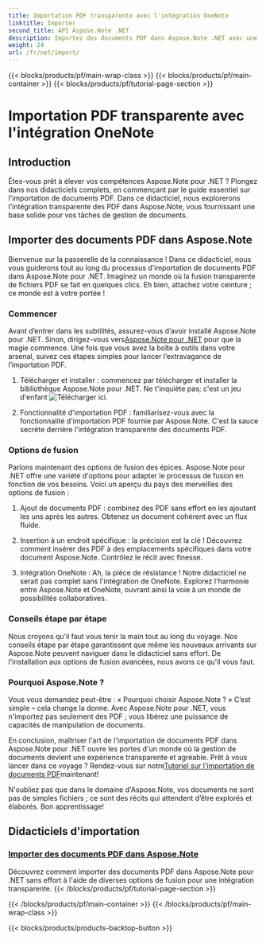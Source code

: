 ```yaml
---
title: Importation PDF transparente avec l'intégration OneNote
linktitle: Importer
second_title: API Aspose.Note .NET
description: Importez des documents PDF dans Aspose.Note .NET avec une intégration transparente à l'aide de diverses options de fusion. Apprenez avec des didacticiels étape par étape, y compris l'intégration OneNote.
weight: 24
url: /fr/net/import/
---
```


{{< blocks/products/pf/main-wrap-class >}}
{{< blocks/products/pf/main-container >}}
{{< blocks/products/pf/tutorial-page-section >}}

# Importation PDF transparente avec l'intégration OneNote


## Introduction

Êtes-vous prêt à élever vos compétences Aspose.Note pour .NET ? Plongez dans nos didacticiels complets, en commençant par le guide essentiel sur l'importation de documents PDF. Dans ce didacticiel, nous explorerons l'intégration transparente des PDF dans Aspose.Note, vous fournissant une base solide pour vos tâches de gestion de documents.

## Importer des documents PDF dans Aspose.Note

Bienvenue sur la passerelle de la connaissance ! Dans ce didacticiel, nous vous guiderons tout au long du processus d'importation de documents PDF dans Aspose.Note pour .NET. Imaginez un monde où la fusion transparente de fichiers PDF se fait en quelques clics. Eh bien, attachez votre ceinture ; ce monde est à votre portée !

### Commencer

 Avant d’entrer dans les subtilités, assurez-vous d’avoir installé Aspose.Note pour .NET. Sinon, dirigez-vous vers[Aspose.Note pour .NET](https://products.aspose.com/note/net) pour que la magie commence. Une fois que vous avez la boîte à outils dans votre arsenal, suivez ces étapes simples pour lancer l’extravagance de l’importation PDF.

1. Télécharger et installer : commencez par télécharger et installer la bibliothèque Aspose.Note pour .NET. Ne t'inquiète pas; c'est un jeu d'enfant ![Télécharger ici](https://downloads.aspose.com/note/net).

2. Fonctionnalité d'importation PDF : familiarisez-vous avec la fonctionnalité d'importation PDF fournie par Aspose.Note. C'est la sauce secrète derrière l'intégration transparente des documents PDF.

### Options de fusion

Parlons maintenant des options de fusion des épices. Aspose.Note pour .NET offre une variété d'options pour adapter le processus de fusion en fonction de vos besoins. Voici un aperçu du pays des merveilles des options de fusion :

1. Ajout de documents PDF : combinez des PDF sans effort en les ajoutant les uns après les autres. Obtenez un document cohérent avec un flux fluide.

2. Insertion à un endroit spécifique : la précision est la clé ! Découvrez comment insérer des PDF à des emplacements spécifiques dans votre document Aspose.Note. Contrôlez le récit avec finesse.

3. Intégration OneNote : Ah, la pièce de résistance ! Notre didacticiel ne serait pas complet sans l'intégration de OneNote. Explorez l'harmonie entre Aspose.Note et OneNote, ouvrant ainsi la voie à un monde de possibilités collaboratives.

### Conseils étape par étape

Nous croyons qu’il faut vous tenir la main tout au long du voyage. Nos conseils étape par étape garantissent que même les nouveaux arrivants sur Aspose.Note peuvent naviguer dans le didacticiel sans effort. De l'installation aux options de fusion avancées, nous avons ce qu'il vous faut.

### Pourquoi Aspose.Note ?

Vous vous demandez peut-être : « Pourquoi choisir Aspose.Note ? » C’est simple – cela change la donne. Avec Aspose.Note pour .NET, vous n'importez pas seulement des PDF ; vous libérez une puissance de capacités de manipulation de documents.

 En conclusion, maîtriser l'art de l'importation de documents PDF dans Aspose.Note pour .NET ouvre les portes d'un monde où la gestion de documents devient une expérience transparente et agréable. Prêt à vous lancer dans ce voyage ? Rendez-vous sur notre[Tutoriel sur l'importation de documents PDF](./import-pdf-documents/)maintenant!

N'oubliez pas que dans le domaine d'Aspose.Note, vos documents ne sont pas de simples fichiers ; ce sont des récits qui attendent d’être explorés et élaborés. Bon apprentissage!
## Didacticiels d'importation
### [Importer des documents PDF dans Aspose.Note](./import-pdf-documents/)
Découvrez comment importer des documents PDF dans Aspose.Note pour .NET sans effort à l'aide de diverses options de fusion pour une intégration transparente.
{{< /blocks/products/pf/tutorial-page-section >}}

{{< /blocks/products/pf/main-container >}}
{{< /blocks/products/pf/main-wrap-class >}}

{{< blocks/products/products-backtop-button >}}
